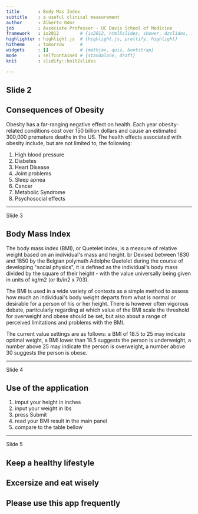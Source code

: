 ```yaml
---
title       : Body Mas Index
subtitle    : a useful clinical measurement
author      : Alberto Odor
job         : Associate Professor - UC Davis School of Medicine
framework   : io2012        # {io2012, html5slides, shower, dzslides, ...}
highlighter : highlight.js  # {highlight.js, prettify, highlight}
hitheme     : tomorrow      # 
widgets     : []            # {mathjax, quiz, bootstrap}
mode        : selfcontained # {standalone, draft}
knit        : slidify::knit2slides

---
```


## Slide 2

## Consequences of Obesity
Obesity has a far-ranging negative effect on health. Each year obesity-related conditions cost over 150 billion dollars and cause an estimated 300,000 premature deaths in the US. The health effects associated with obesity include, but are not limited to, the following:

1. High blood pressure
2. Diabetes
3. Heart Disease
4. Joint problems
5. Sleep apnea
6. Cancer
7. Metabolic Syndrome
8. Psychosocial effects

---

Slide 3

## Body Mass Index
The body mass index (BMI), or Quetelet index, is a measure of relative weight based on an individual's mass and height.
br
Devised between 1830 and 1850 by the Belgian polymath Adolphe Quetelet during the course of developing "social physics", it is defined as the individual's body mass divided by the square of their height - with the value universally being given in units of kg/m2 (or lb/in2 x 703).

The BMI is used in a wide variety of contexts as a simple method to assess how much an individual's body weight departs from what is normal or desirable for a person of his or her height. There is however often vigorous debate, particularly regarding at which value of the BMI scale the threshold for overweight and obese should be set, but also about a range of perceived limitations and problems with the BMI.

The current value settings are as follows: a BMI of 18.5 to 25 may indicate optimal weight, a BMI lower than 18.5 suggests the person is underweight, a number above 25 may indicate the person is overweight, a number above 30 suggests the person is obese.

---

Slide 4

## Use of the application

1. imput your height in inches 
2. input your weight in lbs 
3. press Submit
4. read your BMI result in the main panel
5. compare to the table bellow

---

Slide 5


## Keep a healthy lifestyle


## Excersize and eat wisely

## Please use this app frequently 
